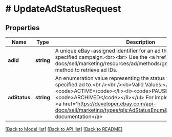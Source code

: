 # # UpdateAdStatusRequest

## Properties

Name | Type | Description | Notes
------------ | ------------- | ------------- | -------------
**adId** | **string** | A unique eBay-assigned identifier for an ad that belongs to the specified campaign.&lt;br&gt;&lt;br&gt; Use the &lt;a href&#x3D;\&quot;/api-docs/sell/marketing/resources/ad/methods/getAds\&quot;&gt;getAds&lt;/a&gt; method to retrieve ad IDs. | [optional]
**adStatus** | **string** | An enumeration value representing the status you wish to update the specified ad to.&lt;br /&gt;&lt;br /&gt;&lt;b&gt;Valid Values:&lt;/b&gt;&lt;ul&gt;&lt;li&gt;&lt;code&gt;ACTIVE&lt;/code&gt;&lt;/li&gt;&lt;li&gt;&lt;code&gt;PAUSED&lt;/code&gt;&lt;/li&gt;&lt;li&gt;&lt;code&gt;ARCHIVED&lt;/code&gt;&lt;/li&gt;&lt;/ul&gt; For implementation help, refer to &lt;a href&#x3D;&#39;https://developer.ebay.com/api-docs/sell/marketing/types/pls:AdStatusEnum&#39;&gt;eBay API documentation&lt;/a&gt; | [optional]

[[Back to Model list]](../../README.md#models) [[Back to API list]](../../README.md#endpoints) [[Back to README]](../../README.md)
